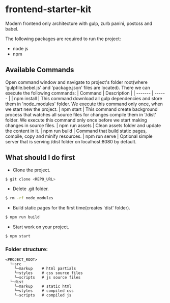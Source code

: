 # frontend-starter-kit
Modern frontend only architecture with gulp, zurb panini, postcss and babel.

The following packages are required to run the project:
- node js
- npm

## Available Commands
Open command window and navigate to project's folder root(where 'gulpfile.bebel.js' and 'package.json' files are located). There we can execute the following commands:
| Command | Description |
| ------- | ------ |
| npm install | This command download all gulp dependencies and store them in 'node_modules' folder. We execute this command only once, when we start new the project.
| npm start | This command create background process that watches all source files for changes compile them in '/dist' folder. We execute this command only once before we start making changes in source files.
| npm run assets | Clean assets folder and update the content in it.
| npm run build | Command that build static pages, compile, copy and minify resources.
| npm run serve | Optional simple server that is serving /dist folder on localhost:8080 by default.

## What should I do first
- Clone the project.
```sh
$ git clone <REPO_URL>
```
- Delete .git folder.
```sh
$ rm -rf node_modules
```
- Build static pages for the first time(creates 'dist' folder).
```sh
$ npm run build
```
- Start work on your project.
```sh
$ npm start
```

### Folder structure:
```
<PROJECT_ROOT>
  └─src
    └─markup    # html partials
    └─styles    # css source files
    └─scripts   # js source files
  └─dist
    └─markup    # static html
    └─styles    # compiled css
    └─scripts   # compiled js
```
